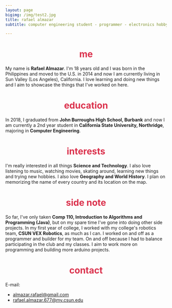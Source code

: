 ```yaml
---
layout: page
bigimg: /img/test2.jpg
title: rafael almazar
subtitle: computer engineering student - programmer - electronics hobbyist - gamer

---
```


<h1> <center> <font color="#DB324D"> me </font> </center> </h1>

My name is **Rafael Almazar**. I'm 18 years old and I was born in the Philippines and moved to the U.S. in 2014 and now I am currently living in Sun Valley (Los Angeles), California. I love learning and doing new things and I aim to showcase the things that I've worked on here.

<h1> <center> <font color="#DB324D"> education </font> </center> </h1>

In 2018, I graduated from **John Burroughs High School, Burbank** and now I am currently a 2nd year student in **California State University, Northridge**, majoring in **Computer Engineering**.

<h1> <center> <font color="#DB324D"> interests </font> </center> </h1>

I'm really interested in all things **Science and Technology**. I also love listening to music, watching movies, skating around, learning new things and trying new hobbies. I also love **Geography and World History**. I plan on memorizing the name of every country and its location on the map.

<h1> <center> <font color="#DB324D"> side note </font> </center> </h1>

So far, I've only taken **Comp 110, Introduction to Algorithms and Programming (Java)**, but on my spare time I've gone into doing other side projects. In my first year of college, I worked with my college's robotics team, **CSUN VEX Robotics**, as much as I can. I worked on and off as a programmer and builder for my team. On and off because I had to balance participating in the club and my classes. I aim to work more on programming and building more arduino projects.

<h1> <center> <font color="#DB324D"> contact  </font> </center> </h1>

E-mail:
- almazar.rafael@gmail.com
- rafael.almazar.677@my.csun.edu
